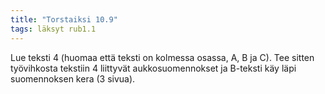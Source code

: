 ```yaml
---
title: "Torstaiksi 10.9"
tags: läksyt rub1.1
---
```


Lue teksti 4 (huomaa että teksti on kolmessa osassa, A, B ja C). Tee sitten työvihkosta tekstiin 4 liittyvät aukkosuomennokset ja B-teksti käy läpi suomennoksen kera (3 sivua). 
